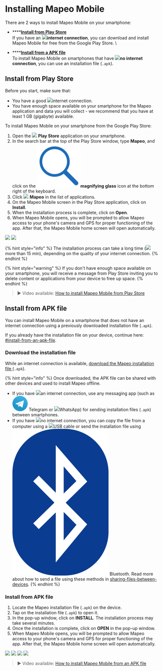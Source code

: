 # Installing Mapeo Mobile

There are 2 ways to install Mapeo Mobile on your smartphone:

* ****[**Install from Play Store**](installing-mapeo-mobile.md#install-from-play-store)\
  If you have an ![](../../.gitbook/assets/Internet\_connection.png)**internet connection**, you can download and install Mapeo Mobile for free from the Google Play Store. \

* ****[**Install from a APK file**](installing-mapeo-mobile.md#install-from-apk-file)\
  To install Mapeo Mobile on smartphones that have ![](../../.gitbook/assets/no\_internet\_connection.png)**no internet** **connection**, you can use an installation file (`.apk`).

## Install from Play Store

Before you start, make sure that:&#x20;

* You have a good ![](../../.gitbook/assets/Internet\_connection.png)internet connection.&#x20;
* You have enough space available on your smartphone for the Mapeo application and data you will collect - we recommend that you have at least 1 GB (gigabyte) <mark style="color:red;"></mark> available.&#x20;

To install Mapeo Mobile on your smartphone from the Google Play Store:

1. Open the ![](https://lh5.googleusercontent.com/12JKLq6v4NOosOrMWed5oh6WPYPge3hcwt2nwsmC1Bdq4AUQoQWTqN9Z2T2sgzRBxmjKjDb4nB40Xv3mH3U5TxH88r4BKnj\_p25ERgOKOYGEYNby3VLvSWnWjYKn2w) **Play Store** application on your smartphone.
2. In the search bar at the top of the Play Store window, type **Mapeo**, and click on the ![](<../../.gitbook/assets/image (5) (1).png>)**magnifying glass** icon at the bottom right of the keyboard.
3. Click ![](../../.gitbook/assets/Mapeo\_Mobile.png) **Mapeo** in the list of applications.
4. On the Mapeo Mobile screen in the Play Store application, click on **Install**.
5. When the installation process is complete, click on **Open**.
6. When Mapeo Mobile opens, you will be prompted to allow Mapeo access to your phone's camera and GPS for proper functioning of the app. After that, the Mapeo Mobile home screen will open automatically.

![](../../.gitbook/assets/Play\_Store\_Install\_Mapeo.jpg)  ![](../../.gitbook/assets/Mm\_accept\_camera\_permissions.jpg)



{% hint style="info" %}
The installation process can take a long time (![](../../.gitbook/assets/watch\_time.png)more than 15 min), depending on the quality of your internet connection.
{% endhint %}

{% hint style="warning" %}
If you don't have enough space available on your smartphone, you will receive a message from Play Store inviting you to delete content or applications from your device to free up space.
{% endhint %}

> ▶ Video available: [How to install Mapeo Mobile from Play Store](https://www.youtube.com/watch?v=-2EYN4pimXk)

## Install from APK file

You can install Mapeo Mobile on a smartphone that does not have an internet connection using a previously downloaded installation file (`.apk`).&#x20;

If you already have the installation file on your device, continue here: [#install-from-an-apk-file](installing-mapeo-mobile.md#install-from-an-apk-file "mention").&#x20;

### Download the installation file

While an internet connection is available, [download the Mapeo installation file ](https://www.digital-democracy.org/mapeo/latest/android)(`.apk`).&#x20;

{% hint style="info" %}
Once downloaded, the APK file can be shared with other devices and used to install Mapeo offline.

* If you have ![](../../.gitbook/assets/Internet\_connection.png)an internet connection, use any messaging app (such as ![](../../.gitbook/assets/Telegram-logo.png) Telegram or ![](../../.gitbook/assets/Whatsapp\_icon.png)WhatsApp) for sending installation files (`.apk`) between smartphones.
* If you have ![](../../.gitbook/assets/no\_internet\_connection.png)no internet connection, you can copy the file from a computer using a ![](../../.gitbook/assets/USB\_cable.png)USB cable or send the installation file using ![](../../.gitbook/assets/Bluetooth.png) Bluetooth. Read more about how to send a file using these methods in [sharing-files-between-devices](../troubleshooting/sharing-files-between-devices/ "mention").
{% endhint %}

### Install from APK file

1. Locate the Mapeo installation file (`.apk`) on the device.
2. Tap on the installation file (`.apk`) to open it.
3. In the pop-up window, click on **INSTALL**. The installation process may take several minutes.&#x20;
4. Once the installation is complete, click on **OPEN** in the pop-up window.
5. When Mapeo Mobile opens, you will be prompted to allow Mapeo access to your phone's camera and GPS for proper functioning of the app. After that, the Mapeo Mobile home screen will open automatically.

![](../../.gitbook/assets/Download\_Mm\_APK\_from\_Telegram\_.jpg)  ![](../../.gitbook/assets/Mm\_Install\_APK\_select\_Install.jpg)  ![](../../.gitbook/assets/Mm\_Post\_install\_APK\_open\_Mapeo.jpg)  ![](../../.gitbook/assets/Mm\_accept\_camera\_permissions.jpg)

> ▶ Video available: [How to install Mapeo Mobile from an APK file](https://www.youtube.com/watch?v=eMJW1Hx3xQg)
